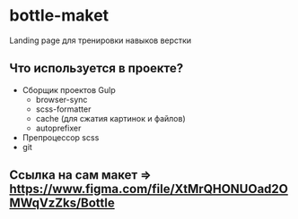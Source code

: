 # bottle-maket
Landing page для тренировки навыков верстки
 
 ## Что используется в проекте?
 
 - Сборщик проектов Gulp
   - browser-sync 
   - scss-formatter
   - cache (для сжатия картинок и файлов)
   - autoprefixer
- Препроцессор scss
- git

## Ссылка на сам макет => https://www.figma.com/file/XtMrQHONUOad2OMWqVzZks/Bottle



